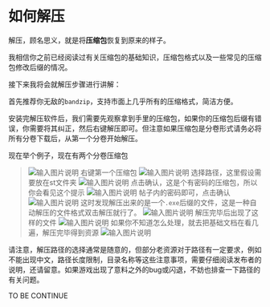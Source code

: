 ﻿# 如何解压

解压，顾名思义，就是将**压缩包**恢复到原来的样子。

我相信你之前已经阅读过有关压缩包的基础知识，压缩包格式以及一些常见的压缩包修改后缀的情况。

接下来我将会就解压步骤进行讲解：

首先推荐你无敌的`bandzip`，支持市面上几乎所有的压缩格式，简洁方便。

安装完解压软件后，我们需要先观察拿到手里的压缩包，如果你的压缩包后缀有错误，你需要将其纠正，然后右键解压即可。但注意如果压缩包是分卷形式请务必将所有分卷下载后，从第一个分卷开始解压。

现在举个例子，现在有两个分卷压缩包
>![输入图片说明](/imgs/2024-07-27/Pl8glSRnPIFKXNPQ.png)
>右键第一个压缩包
>![输入图片说明](/imgs/2024-07-27/KzBUTW24xJQ4jF5p.png)
>选择路径，这里假设需要放在st文件夹
>![输入图片说明](/imgs/2024-07-27/mrXD0rXWHDDYSeQM.png)
>点击确认，这是个有密码的压缩包，所以你会看见这个提示
>![输入图片说明](/imgs/2024-07-27/T8MatkinxCNOOcNV.png)
>帖子内的密码即可，点击确认
![输入图片说明](/imgs/2024-07-27/XGO8bU4BKAXArfXC.png)
>这时发现解压出来的是一个`.exe`后缀的文件，这是一种自动解压的文件格式双击解压就行了。
>![输入图片说明](/imgs/2024-07-27/W4puc7O3egCTFivl.png)
>解压完毕后出现了这样的文件
>![输入图片说明](/imgs/2024-07-27/MOqKGPp5wuYb1hBB.png)
>如果你不知道怎么处理，就去把基础文档在看几遍，解压完毕得到资源
>![输入图片说明](/imgs/2024-07-27/G2dVfKWeWlM4Zw2N.png)

请注意，解压路径的选择通常是随意的，但部分老资源对于路径有一定要求，例如不能出现中文，路径长度限制，目录名称等这些注意事项，需要仔细阅读发布者的说明，还请留意。如果游戏出现了意料之外的bug或闪退，不妨也排查一下路径的有关问题。


TO BE CONTINUE
